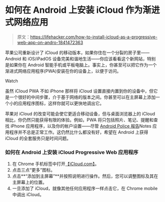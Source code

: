 # 如何在 Android 上安装 iCloud 作为渐进式网络应用

> 原文：<https://lifehacker.com/how-to-install-icloud-as-a-progressive-web-app-on-andro-1841472363>

苹果公司重新设计了 iCloud 的移动版本，如果你住在一个分裂的房子里——Android 和 iOS/iPadOS 设备完美和谐地生活——你应该看看这个新网站，特别是如果你在 Android 智能手机或平板电脑上。事实上，你甚至可以把它作为一个渐进式网络应用程序(PWA)安装在你的设备上，以便于访问。

Watch

虽然 iCloud PWA 不如 iPhone 那样将 iCloud 设置直接内置到你的设备中，但它是一个很好的中间步骤，介于基于网络的版本之间。你甚至可以在主屏幕上添加一个小的应用程序图标，这样你就可以更快地调出它。

苹果对 iCloud 的改变可能会使它更适合移动设备，但与桌面浏览器上的 iCloud 相比，你仍然只能获得有限的体验。例如，PWA 将只包括照片、笔记、提醒和查找 iPhone 应用程序，以及你的帐户设置——尽管 [Android Police 报告](https://www.androidpolice.com/2020/02/05/apple-icloud-mobile-site-android/)Notes 应用程序并不总是正常工作。这仍然比什么都没有好，希望在 Android 上获得 iCloud 的全套服务只是时间问题。

### 如何在 Android 上安装 iCloud Progressive Web 应用程序

1.  在 Chrome 手机标签中打开[【iCloud.com】](http://icloud.com)。
2.  点击三点“更多”图标。
3.  点击**“添加到主屏幕”**并按照说明进行操作。然后，您可以调整图标及其在主屏幕上的位置。
4.  一旦添加了 iCloud，就像其他任何应用程序一样点击它，在 Chrome mobile 中调出 iCloud。